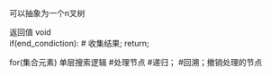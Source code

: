 可以抽象为一个n叉树

返回值 void  
if(end_condiction):
    # 收集结果;
    return;
 
for(集合元素) 单层搜索逻辑
    #处理节点
    #递归；
    #回溯；撤销处理的节点
